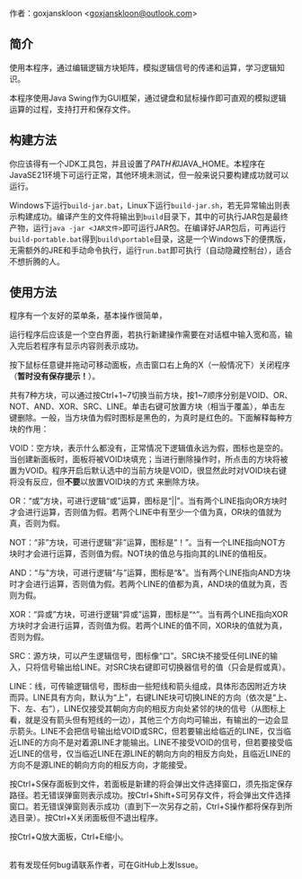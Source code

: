 作者：goxjanskloon \<goxjanskloon@outlook.com>
## 简介
使用本程序，通过编辑逻辑方块矩阵，模拟逻辑信号的传递和运算，学习逻辑知识。

本程序使用Java Swing作为GUI框架，通过键盘和鼠标操作即可直观的模拟逻辑运算的过程，支持打开和保存文件。
## 构建方法
你应该得有一个JDK工具包，并且设置了$PATH和$JAVA_HOME。本程序在JavaSE21环境下可运行正常，其他环境未测试，但一般来说只要构建成功就可以运行。

Windows下运行```build-jar.bat```，Linux下运行```build-jar.sh```，若无异常输出则表示构建成功。编译产生的文件将输出到```build```目录下，其中的可执行JAR包是最终产物，运行```java -jar <JAR文件>```即可运行JAR包。在编译好JAR包后，可再运行```build-portable.bat```得到```build\portable```目录，这是一个Windows下的便携版，无需额外的JRE和手动命令执行，运行```run.bat```即可执行（自动隐藏控制台），适合不想折腾的人。

## 使用方法
程序有一个友好的菜单条，基本操作很简单，

运行程序后应该是一个空白界面，若执行新建操作需要在对话框中输入宽和高，输入完后若程序有显示内容则表示成功。

按下鼠标任意键并拖动可移动面板，点击窗口右上角的X（一般情况下）关闭程序（**暂时没有保存提示！**）。

共有7种方块，可以通过按Ctrl+1\~7切换当前方块，按1\~7顺序分别是VOID、OR、NOT、AND、XOR、SRC、LINE。单击右键可放置方块（相当于覆盖），单击左键删除。一般，当方块值为假时图标是黑色的，为真时是红色的。下面解释每种方块的作用：

VOID：空方块，表示什么都没有，正常情况下逻辑值永远为假，图标也是空的。当创建新面板时，面板将被VOID块填充；当进行删除操作时，所点击的方块将被置为VOID。程序开启后默认选中的当前方块是VOID，很显然此时对VOID块右键将没有反应，但**不要**以放置VOID块的方式
来删除方块。

OR：“或”方块，可进行逻辑“或”运算，图标是“||”。当有两个LINE指向OR方块时才会进行运算，否则值为假。若两个LINE中有至少一个值为真，OR块的值就为真，否则为假。

NOT：“非”方块，可进行逻辑“非”运算，图标是“！”。当有一个LINE指向NOT方块时才会进行运算，否则值为假。NOT块的值总与指向其的LINE的值相反。

AND：“与”方块，可进行逻辑“与”运算，图标是“&”。当有两个LINE指向AND方块时才会进行运算，否则值为假。若两个LINE的值都为真，AND块的值就为真，否则为假。

XOR：“异或”方块，可进行逻辑“异或”运算，图标是“^”。当有两个LINE指向XOR方块时才会进行运算，否则值为假。若两个LINE的值不同，XOR块的值就为真，否则为假。

SRC：源方块，可以产生逻辑信号，图标像“口”。SRC块不接受任何LINE的输入，只将信号输出给LINE。对SRC块右键即可切换器信号的值（只会是假或真）。

LINE：线，可传输逻辑信号，图标由一些短线和箭头组成，具体形态因附近方块而异。LINE具有方向，默认为“上”，右键LINE块可切换LINE的方向（依次是“上、下、左、右”），LINE仅接受其朝向方向的相反方向处紧邻的块的信号（从图标上看，就是没有箭头但有短线的一边），其他三个方向均可输出，有输出的一边会显示箭头。LINE不会把信号输出给VOID或SRC，但若要输出给临近的LINE，仅当临近LINE的方向不是对着源LINE才能输出。LINE不接受VOID的信号，但若要接受临近LINE的信号，仅当临近LINE在源LINE的朝向方向的相反方向处，且临近LINE的方向不是源LINE的朝向方向的相反方向，才能接受。

按Ctrl+S保存面板到文件，若面板是新建的将会弹出文件选择窗口，须先指定保存路径。若无错误弹窗则表示成功。按Ctrl+Shift+S可另存文件，将会弹出文件选择窗口。若无错误弹窗则表示成功（直到下一次另存之前，Ctrl+S操作都将保存到所选目录）。按Ctrl+X关闭面板但不退出程序。

按Ctrl+Q放大面板，Ctrl+E缩小。

##
若有发现任何bug请联系作者，可在GitHub上发Issue。
